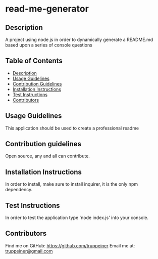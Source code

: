 
  # read-me-generator

  ## Description 
  A project using node.js in order to dynamically generate a README.md based upon a series of console questions

  ## Table of Contents
  - [Description](#description)
  - [Usage Guidelines](#usage)
  - [Contribution Guidelines](#contribution)
  - [Installation Instructions](#installation)
  - [Test Instructions](#test)
  - [Contributors](#name)

  ## Usage Guidelines
  This application should be used to create a professional readme

  ## Contribution guidelines
  Open source, any and all can contribute. 

  ## Installation Instructions 
  In order to install, make sure to install inquirer, it is the only npm dependency.

  ## Test Instructions
  In order to test the application type 'node index.js' into your console. 

  ## Contributors
  Find me on GitHub: https://github.com/truppeiner
  Email me at: truppeiner@gmail.com
